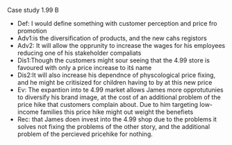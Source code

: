 Case study 1.99 B
 - Def: I would define something with customer perception and price fro promotion
 -  Adv1:is the diversification of products, and the new cahs registors
 - Adv2: It will allow the opprunity to increase the wages for his employees reducing one of his stakeholder compaliats
 - Dis1:Though the customers might sour seeing that the 4.99 store is favoured with only a price increase to itś name
 - Dis2:It will also increase his dependnce of physcological price fixing, and he might be critisized for children having to by at this new price
 - Ev: The expantion into te 4.99 market allows James more opprotutunies to diversify his brand image, at the cost of an additional problem of the price hike that customers complain about. Due to him targeting low-income families this price hike might out weight the benefiets
 - Rec: that James doen invest into the 4.99 shop due to the problems it solves not fixing the problems of the other story, and the additional problem of the percieved pricehike for nothing.
<!--stackedit_data:
eyJoaXN0b3J5IjpbNTgzNzQyMjU1XX0=
-->